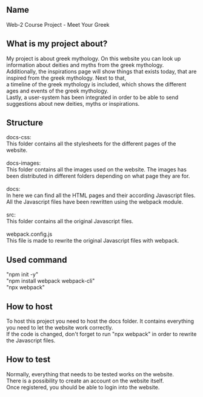 ## Name
Web-2 Course Project - Meet Your Greek


## What is my project about?
My project is about greek mythology. On this website you can look up information about deities and myths from the greek mythology.\
Additionally, the inspirations page will show things that exists today, that are inspired from the greek mythology. Next to that,\
a timeline of the greek mythology is included, which shows the different ages and events of the greek mythology.\
Lastly, a user-system has been integrated in order to be able to send suggestions about new deities, myths or inspirations.

## Structure
docs-css:\
 This folder contains all the stylesheets for the different pages of the website.\
 \
docs-images:\
 This folder contains all the images used on the website. The images has been distributed in different folders depending on what page they are for.\
 \
docs:\
 In here we can find all the HTML pages and their according Javascript files. All the Javascript files have been rewritten using the webpack module.\
 \
src:\
 This folder contains all the original Javascript files.\
 \
webpack.config.js\
 This file is made to rewrite the original Javascript files with webpack.


## Used command
"npm init -y"\
"npm install webpack webpack-cli"\
"npx webpack"


## How to host
To host this project you need to host the docs folder. It contains everything you need to let the website work correctly. \
If the code is changed, don't forget to run "npx webpack" in order to rewrite the Javascript files.


## How to test
Normally, everything that needs to be tested works on the website.\
There is a possibility to create an account on the website itself. \
Once registered, you should be able to login into the website.

